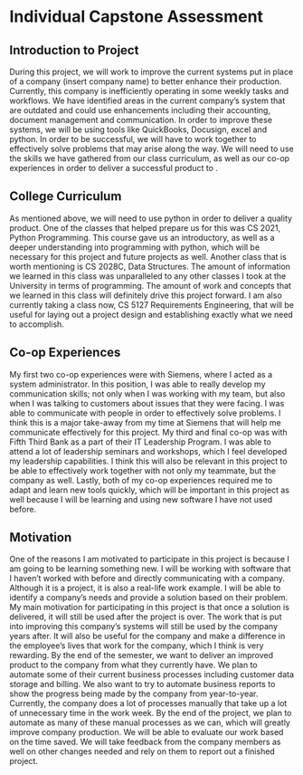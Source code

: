 # Individual Capstone Assessment
## Introduction to Project
During this project, we will work to improve the current systems put in place of a company (insert company name) to better enhance their production. Currently, this company is inefficiently operating in some weekly tasks and workflows. We have identified areas in the current company’s system that are outdated and could use enhancements including their accounting, document management and communication. In order to improve these systems, we will be using tools like QuickBooks, Docusign, excel and python. In order to be successful, we will have to work together to effectively solve problems that may arise along the way. We will need to use the skills we have gathered from our class curriculum, as well as our co-op experiences in order to deliver a successful product to <insert company name>.
## College Curriculum
As mentioned above, we will need to use python in order to deliver a quality product. One of the classes that helped prepare us for this was CS 2021, Python Programming. This course gave us an introductory, as well as a deeper understanding into programming with python, which will be necessary for this project and future projects as well. Another class that is worth mentioning is CS 2028C, Data Structures. The amount of information we learned in this class was unparalleled to any other classes I took at the University in terms of programming. The amount of work and concepts that we learned in this class will definitely drive this project forward. I am also currently taking a class now, CS 5127 Requirements Engineering, that will be useful for laying out a project design and establishing exactly what we need to accomplish.
## Co-op Experiences
My first two co-op experiences were with Siemens, where I acted as a system administrator. In this position, I was able to really develop my communication skills; not only when I was working with my team, but also when I was talking to customers about issues that they were facing. I was able to communicate with people in order to effectively solve problems. I think this is a major take-away from my time at Siemens that will help me communicate effectively for this project. My third and final co-op was with Fifth Third Bank as a part of their IT Leadership Program. I was able to attend a lot of leadership seminars and workshops, which I feel developed my leadership capabilities. I think this will also be relevant in this project to be able to effectively work together with not only my teammate, but the company as well. Lastly, both of my co-op experiences required me to adapt and learn new tools quickly, which will be important in this project as well because I will be learning and using new software I have not used before.
## Motivation
One of the reasons I am motivated to participate in this project is because I am going to be learning something new. I will be working with software that I haven’t worked with before and directly communicating with a company. Although it is a project, it is also a real-life work example. I will be able to identify a company’s needs and provide a solution based on their problem. My main motivation for participating in this project is that once a solution is delivered, it will still be used after the project is over. The work that is put into improving this company’s systems will still be used by the company years after. It will also be useful for the company and make a difference in the employee’s lives that work for the company, which I think is very rewarding.
By the end of the semester, we want to deliver an improved product to the company from what they currently have. We plan to automate some of their current business processes including customer data storage and billing. We also want to try to automate business reports to show the progress being made by the company from year-to-year. Currently, the company does a lot of processes manually that take up a lot of unnecessary time in the work week. By the end of the project, we plan to automate as many of these manual processes as we can, which will greatly improve company production. We will be able to evaluate our work based on the time saved. We will take feedback from the company members as well on other changes needed and rely on them to report out a finished project.  
